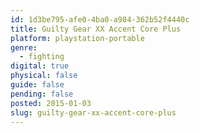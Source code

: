 ```yaml
---
id: 1d3be795-afe0-4ba0-a984-362b52f4440c
title: Guilty Gear XX Accent Core Plus
platform: playstation-portable
genre:
  - fighting
digital: true
physical: false
guide: false
pending: false
posted: 2015-01-03
slug: guilty-gear-xx-accent-core-plus
---
```

